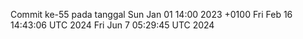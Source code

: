 Commit ke-55 pada tanggal Sun Jan 01 14:00 2023 +0100
Fri Feb 16 14:43:06 UTC 2024
Fri Jun  7 05:29:45 UTC 2024
